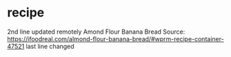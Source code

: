 # recipe
2nd line updated remotely
Amond Flour Banana Bread
Source: https://ifoodreal.com/almond-flour-banana-bread/#wprm-recipe-container-47521
last line changed
